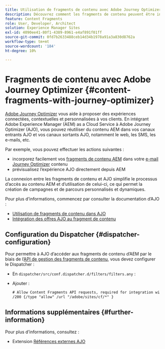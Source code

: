```yaml
---
title: Utilisation de fragments de contenu avec Adobe Journey Optimizer
description: Découvrez comment les fragments de contenu peuvent être intégrés et utilisés avec Adobe Journey Optimizer.
feature: Content Fragments
role: User, Developer, Architect
solution: Experience Manager Sites
exl-id: 4090ee41-80f1-4389-8961-e4af891f01ff
source-git-commit: 0fd7b2633488ceb14d34b1978a91a3a830d8762a
workflow-type: tm+mt
source-wordcount: '184'
ht-degree: 10%

---
```


# Fragments de contenu avec Adobe Journey Optimizer {#content-fragments-with-journey-optimizer}

[Adobe Journey Optimizer](https://experienceleague.adobe.com/fr/docs/journey-optimizer/using/get-started/get-started) vous aide à proposer des expériences connectées, contextuelles et personnalisées à vos clients. En intégrant Adobe Experience Manager (AEM) as a Cloud Service à Adobe Journey Optimizer (AJO), vous pouvez réutiliser du contenu AEM dans vos canaux entrants AJO et vos canaux sortants AJO, notamment le web, les SMS, les e-mails, etc.

Par exemple, vous pouvez effectuer les actions suivantes :

* incorporez facilement vos [fragments de contenu AEM](/help/sites-cloud/administering/content-fragments/overview.md) dans votre [e-mail Journey Optimizer](https://experienceleague.adobe.com/fr/docs/journey-optimizer/using/channels/email/email-landing-page) contenu
* prévisualisez l’expérience AJO directement depuis AEM

La connexion entre les fragments de contenu et AJO simplifie le processus d’accès au contenu AEM et d’utilisation de celui-ci, ce qui permet la création de campagnes et de parcours personnalisés et dynamiques.

Pour plus d’informations, commencez par consulter la documentation d’AJO :

* [Utilisation de fragments de contenu dans AJO](https://experienceleague.adobe.com/docs/journey-optimizer/using/integrations/aem-fragments.html?lang=fr#integrations)
* [Intégration des offres AJO au fragment de contenu](https://experienceleague.adobe.com/fr/docs/journey-optimizer/using/decisioning/offer-decisioning/managing-offers-in-the-offer-library/configure-offers/add-representations#urls)

## Configuration du Dispatcher {#dispatcher-configuration}

Pour permettre à AJO d’accéder aux fragments de contenu d’AEM par le biais de l’[API de gestion des fragments de contenu](https://developer.adobe.com/experience-cloud/experience-manager-apis/api/stable/sites/), vous devez configurer le Dispatcher :

* En `dispatcher/src/conf.dispatcher.d/filters/filters.any` :

* Ajouter :

  ```xml
  # Allow Content Fragments API requests, required for integration with AJO 
  /200 {/type "allow" /url "/adobe/sites/cf/*" }
  ```

## Informations supplémentaires {#further-information}

Pour plus d’informations, consultez :

* Extension [Références externes AJO](/help/sites-cloud/administering/content-fragments/extension-content-fragment-ajo-external-references.md)
